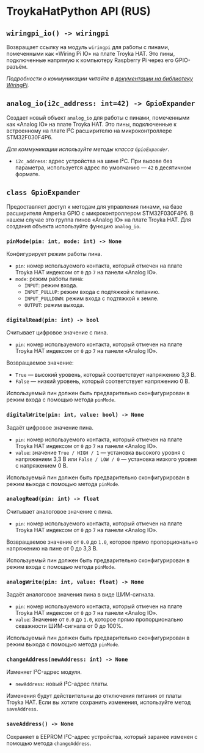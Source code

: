 # TroykaHatPython API (RUS)

## `wiringpi_io() -> wiringpi`

Возвращает ссылку на модуль `wiringpi` для работы с пинами, помеченными как «Wiring Pi IO» на плате Troyka HAT. Это пины, подключенные напрямую к компьютеру Raspberry Pi через его GPIO-разъём.

_Подробности о коммуникации читайте в [документации на библиотеку WiringPi](https://pypi.org/project/wiringpi/)._

## `analog_io(i2c_address: int=42) -> GpioExpander`

Создает новый объект `analog_io` для работы с пинами, помеченными как «Analog IO» на плате Troyka HAT. Это пины, подключенные к встроенному на плате I²C расширителю на микроконтроллере STM32F030F4P6.

_Для коммуникации используйте методы класса `GpioExpander`._

- `i2c_address`: адрес устройства на шине I²C. При вызове без параметра, используется адрес по умолчанию — `42` в десятичном формате.

## `class GpioExpander`

Предоставляет доступ к методам для управления пинами, на базе расширителя Amperka GPIO с микроконтроллером STM32F030F4P6. В нашем случае это группа пинов «Analog IO» на плате Troyka HAT. Для создания объекта используйте функцию `analog_io`.

### `pinMode(pin: int, mode: int) -> None`

Конфигурирует режим работы пина.

- `pin`: номер используемого контакта, который отмечен на плате Troyka HAT индексом от `0` до `7` на панели «Analog IO».
- `mode`: режим работы пина:
  - `INPUT`: режим входа.
  - `INPUT_PULLUP`: режим входа с подтяжкой к питанию.
  - `INPUT_PULLDOWN`: режим входа с подтяжкой к земле.
  - `OUTPUT`: режим выхода.

### `digitalRead(pin: int) -> bool`

Считывает цифровое значение с пина.

- `pin`: номер используемого контакта, который отмечен на плате Troyka HAT индексом от `0` до `7` на панели «Analog IO».

Возвращаемое значение:

- `True` — высокий уровень, который соответствует напряжению 3,3 В.
- `False` — низкий уровень, который соответствует напряжению 0 В.

Используемый пин должен быть предварительно сконфигурирован в режим входа с помощью метода `pinMode`.

### `digitalWrite(pin: int, value: bool) -> None`

Задаёт цифровое значение пина.

- `pin`: номер используемого контакта, который отмечен на плате Troyka HAT индексом от `0` до `7` на панели «Analog IO».
- `value`: значение `True / HIGH / 1` — установка высокого уровня с напряжением 3,3 В или `False / LOW / 0` — установка низкого уровня с напряжением 0 В.

Используемый пин должен быть предварительно сконфигурирован в режим выхода с помощью метода `pinMode`.

### `analogRead(pin: int) -> float`

Считывает аналоговое значение с пина.

- `pin`: номер используемого контакта, который отмечен на плате Troyka HAT индексом от `0` до `7` на панели «Analog IO».

Возвращаемое значение от `0.0` до `1.0`, которое прямо пропорционально напряжению на пине от 0 до 3,3 В.

Используемый пин должен быть предварительно сконфигурирован в режим входа с помощью метода `pinMode`.

### `analogWrite(pin: int, value: float) -> None`

Задаёт аналоговое значения пина в виде ШИМ-сигнала.

- `pin`: номер используемого контакта, который отмечен на плате Troyka HAT индексом от `0` до `7` на панели «Analog IO».
- `value`: Значение от `0.0` до `1.0`, которое прямо пропорционально скважности ШИМ-сигнала от 0 до 100%.

Используемый пин должен быть предварительно сконфигурирован в режим выхода с помощью метода `pinMode`.

### `changeAddress(newAddress: int) -> None`

Изменяет I²C-адрес модуля.

- `newAddress`: новый I²C-адрес платы.

Изменения будут действительны до отключения питания от платы Troyka HAT. Если вы хотите сохранить изменения, используйте метод `saveAddress`.

### `saveAddress() -> None`

Сохраняет в EEPROM I²C-адрес устройства, который заранее изменен с помощью метода `changeAddress`.
